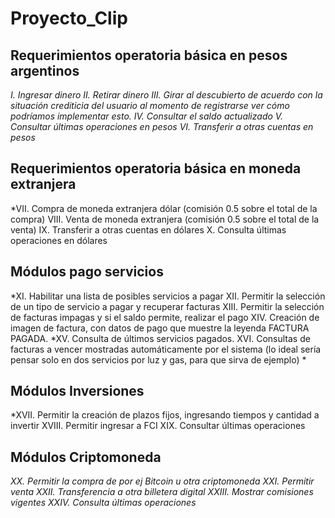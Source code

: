 # Proyecto_Clip


## Requerimientos operatoria básica en pesos argentinos
*I. Ingresar dinero 
II. Retirar dinero 
III. Girar al descubierto de acuerdo con la situación crediticia del usuario al momento de registrarse ver cómo podríamos implementar esto. 
IV. Consultar el saldo actualizado 
V. Consultar últimas operaciones en pesos 
VI. Transferir a otras cuentas en pesos*


## Requerimientos operatoria básica en moneda extranjera
*VII. Compra de moneda extranjera dólar (comisión 0.5 sobre el total de la compra) 
VIII. Venta de moneda extranjera (comisión 0.5 sobre el total de la venta) 
IX. Transferir a otras cuentas en dólares 
 X. Consulta últimas operaciones en dólares
 
 
## Módulos pago servicios 
*XI. Habilitar una lista de posibles servicios a pagar 
XII. Permitir la selección de un tipo de servicio a pagar y recuperar facturas 
XIII. Permitir la selección de facturas impagas y si el saldo permite, realizar el pago XIV. Creación de imagen de factura, con datos de pago que muestre la leyenda FACTURA PAGADA.
*XV. Consulta de últimos servicios pagados. 
XVI. Consultas de facturas a vencer mostradas automáticamente por el sistema (lo ideal sería pensar solo en dos servicios por luz y gas, para que sirva de ejemplo) *


## Módulos Inversiones 
*XVII. Permitir la creación de plazos fijos, ingresando tiempos y cantidad a invertir 
XVIII. Permitir ingresar a FCI XIX. Consultar últimas operaciones 


## Módulos Criptomoneda 
*XX. Permitir la compra de por ej Bitcoin u otra criptomoneda 
XXI. Permitir venta 
XXII. Transferencia a otra billetera digital 
XXIII. Mostrar comisiones vigentes 
XXIV. Consulta últimas operaciones*

